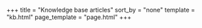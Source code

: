 +++
title = "Knowledge base articles"
sort_by = "none"
template = "kb.html"
page_template = "page.html"
+++
